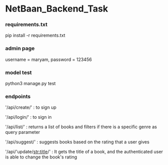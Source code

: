 # NetBaan_Backend_Task


### requirements.txt
pip install -r requirements.txt



### admin page
username = maryam,
password = 123456



### model test
python3 manage.py test



### endpoints
'/api/create/' : to sign up

'/api/login/' : to sign in

'/api/list/' : returns a list of books and filters if there is a specific genre as query parameter 

'/api/suggest/' : suggests books based on the rating that a user gives

'/api/'update/<str:title>/' : It gets the title of a book, and the authenticated user is able to change the book's rating

